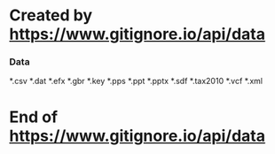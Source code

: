 
# Created by https://www.gitignore.io/api/data

### Data ###
*.csv
*.dat
*.efx
*.gbr
*.key
*.pps
*.ppt
*.pptx
*.sdf
*.tax2010
*.vcf
*.xml


# End of https://www.gitignore.io/api/data
